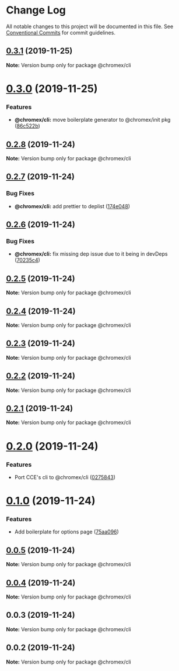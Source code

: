 # Change Log

All notable changes to this project will be documented in this file.
See [Conventional Commits](https://conventionalcommits.org) for commit guidelines.

## [0.3.1](https://github.com/bluepropane/create-chrome-extension/compare/@chromex/cli@0.3.0...@chromex/cli@0.3.1) (2019-11-25)

**Note:** Version bump only for package @chromex/cli





# [0.3.0](https://github.com/bluepropane/create-chrome-extension/compare/@chromex/cli@0.2.8...@chromex/cli@0.3.0) (2019-11-25)


### Features

* **@chromex/cli:** move boilerplate generator to @chromex/init pkg ([86c522b](https://github.com/bluepropane/create-chrome-extension/commit/86c522b2f2c2b94d79d8f171eb5f81b6435d7569))





## [0.2.8](https://github.com/bluepropane/create-chrome-extension/compare/@chromex/cli@0.2.7...@chromex/cli@0.2.8) (2019-11-24)

**Note:** Version bump only for package @chromex/cli





## [0.2.7](https://github.com/bluepropane/create-chrome-extension/compare/@chromex/cli@0.2.6...@chromex/cli@0.2.7) (2019-11-24)


### Bug Fixes

* **@chromex/cli:** add prettier to deplist ([174e048](https://github.com/bluepropane/create-chrome-extension/commit/174e048e98ca2740c9075d1bc170a37b87ccb7f4))





## [0.2.6](https://github.com/bluepropane/create-chrome-extension/compare/@chromex/cli@0.2.5...@chromex/cli@0.2.6) (2019-11-24)


### Bug Fixes

* **@chromex/cli:** fix missing dep issue due to it being in devDeps ([70235c4](https://github.com/bluepropane/create-chrome-extension/commit/70235c47f313be5b4ee8c1f911cd8d335fe800b7))





## [0.2.5](https://github.com/bluepropane/create-chrome-extension/compare/@chromex/cli@0.2.4...@chromex/cli@0.2.5) (2019-11-24)

**Note:** Version bump only for package @chromex/cli





## [0.2.4](https://github.com/bluepropane/create-chrome-extension/compare/@chromex/cli@0.2.3...@chromex/cli@0.2.4) (2019-11-24)

**Note:** Version bump only for package @chromex/cli





## [0.2.3](https://github.com/bluepropane/create-chrome-extension/compare/@chromex/cli@0.2.2...@chromex/cli@0.2.3) (2019-11-24)

**Note:** Version bump only for package @chromex/cli





## [0.2.2](https://github.com/bluepropane/create-chrome-extension/compare/@chromex/cli@0.2.1...@chromex/cli@0.2.2) (2019-11-24)

**Note:** Version bump only for package @chromex/cli





## [0.2.1](https://github.com/bluepropane/create-chrome-extension/compare/@chromex/cli@0.2.0...@chromex/cli@0.2.1) (2019-11-24)

**Note:** Version bump only for package @chromex/cli





# [0.2.0](https://github.com/bluepropane/create-chrome-extension/compare/@chromex/cli@0.1.0...@chromex/cli@0.2.0) (2019-11-24)


### Features

* Port CCE's cli to @chromex/cli ([0275843](https://github.com/bluepropane/create-chrome-extension/commit/027584397d26c44e3cf9c0ddeb2c9e8a98ce5112))





# [0.1.0](https://github.com/bluepropane/create-chrome-extension/compare/@chromex/cli@0.0.6...@chromex/cli@0.1.0) (2019-11-24)


### Features

* Add boilerplate for options page ([75aa096](https://github.com/bluepropane/create-chrome-extension/commit/75aa09649bfc945acde7991438f2d46f933bd385))





## [0.0.5](https://github.com/bluepropane/create-chrome-extension/compare/@chromex/cli@0.0.4...@chromex/cli@0.0.5) (2019-11-24)

**Note:** Version bump only for package @chromex/cli





## [0.0.4](https://github.com/bluepropane/create-chrome-extension/compare/@chromex/cli@0.0.3...@chromex/cli@0.0.4) (2019-11-24)

**Note:** Version bump only for package @chromex/cli





## 0.0.3 (2019-11-24)

**Note:** Version bump only for package @chromex/cli





## 0.0.2 (2019-11-24)

**Note:** Version bump only for package @chromex/cli
